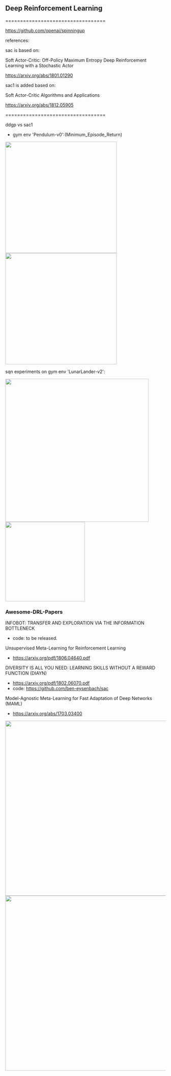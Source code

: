 

## Deep Reinforcement Learning
==================================

https://github.com/openai/spinningup


references:

sac is based on:

Soft Actor-Critic: Off-Policy Maximum Entropy Deep Reinforcement Learning with a Stochastic Actor

https://arxiv.org/abs/1801.01290

sac1 is added based on:

Soft Actor-Critic Algorithms and Applications

https://arxiv.org/abs/1812.05905

==================================

ddgp vs sac1

* gym env 'Pendulum-v0':(Minimum_Episode_Return)

<div>
    <img src="https://github.com/createamind/DRL/blob/master/video_pic/ddpg1000.png" width="350" style="display:inline"/>
    <img src="https://github.com/createamind/DRL/blob/master/video_pic/sac1_1000.png" width="350" style="display:inline"/>
</div>

sqn experiments on gym env 'LunarLander-v2':

<div>
    <img src="https://github.com/createamind/DRL/blob/master/video_pic/LunarLander1.png" width="450" style="display:inline"/>
    <img src="https://github.com/createamind/DRL/blob/master/video_pic/LunarLander2.png" width="250" style="display:inline"/>
</div>


### Awesome-DRL-Papers
INFOBOT: TRANSFER AND EXPLORATION VIA THE INFORMATION BOTTLENECK
* code: to be released.

Unsupervised Meta-Learning for Reinforcement Learning
* https://arxiv.org/pdf/1806.04640.pdf

DIVERSITY IS ALL YOU NEED: LEARNING SKILLS WITHOUT A REWARD FUNCTION (DIAYN)
* https://arxiv.org/pdf/1802.06070.pdf
* code: https://github.com/ben-eysenbach/sac

Model-Agnostic Meta-Learning for Fast Adaptation of Deep Networks (MAML)
* https://arxiv.org/abs/1703.03400


<img src="https://github.com/createamind/DRL/blob/master/video_pic/sac1.png" width="550" style="display:inline"/>
<img src="https://github.com/createamind/DRL/blob/master/video_pic/sqn.png" width="550" style="display:inline"/>